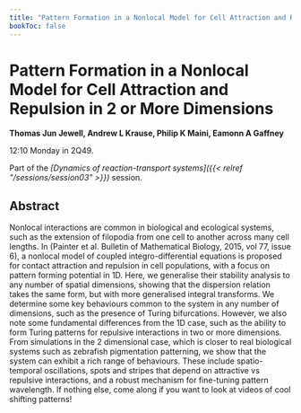 ```yaml
---
title: "Pattern Formation in a Nonlocal Model for Cell Attraction and Repulsion in 2 or More Dimensions"
bookToc: false
---
```


# Pattern Formation in a Nonlocal Model for Cell Attraction and Repulsion in 2 or More Dimensions

**Thomas Jun Jewell, Andrew L Krause, Philip K Maini, Eamonn A Gaffney**

12:10 Monday in 2Q49.

Part of the *[Dynamics of reaction-transport systems]({{< relref "/sessions/session03" >}})* session.

## Abstract

Nonlocal interactions are common in biological and ecological systems, such as the extension of filopodia
from one cell to another across many cell lengths. In (Painter et al. Bulletin of Mathematical Biology,
2015, vol 77, issue 6), a nonlocal model of coupled integro-differential equations is proposed for contact
attraction and repulsion in cell populations, with a focus on pattern forming potential in 1D. Here, we generalise their stability analysis to any number of spatial dimensions, showing that the dispersion relation takes the same
form, but with more generalised integral transforms. We determine some key behaviours common to the
system in any number of dimensions, such as the presence of Turing bifurcations. However, we also note
some fundamental differences from the 1D case, such as the ability to form Turing patterns for repulsive
interactions in two or more dimensions. From simulations in the 2 dimensional case, which is closer to
real biological systems such as zebrafish pigmentation patterning, we show that the system can exhibit
a rich range of behaviours. These include spatio-temporal oscillations, spots and stripes that depend on
attractive vs repulsive interactions, and a robust mechanism for fine-tuning pattern wavelength. If nothing
else, come along if you want to look at videos of cool shifting patterns!


